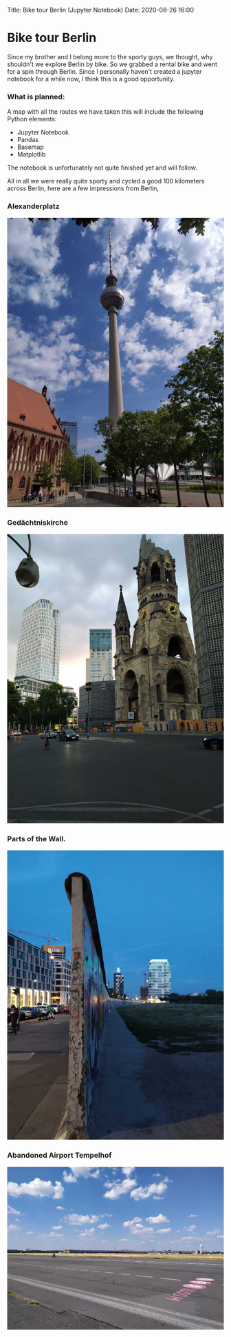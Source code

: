 Title: Bike tour Berlin (Jupyter Notebook)
Date: 2020-08-26 16:00

# Bike tour Berlin

Since my brother and I belong more to the sporty guys, we thought, why shouldn't we explore Berlin by bike.
So we grabbed a rental bike and went for a spin through Berlin.
Since I personally haven't created a jupyter notebook for a while now, I think this is a good opportunity.

### What is planned:
A map with all the routes we have taken this will include the following Python elements:

* Jupyter Notebook
* Pandas 
* Basemap
* Matplotlib

The notebook is unfortunately not quite finished yet and will follow.

All in all we were really quite sporty and cycled a good 100 kilometers across Berlin, here are a few impressions from Berlin,

### Alexanderplatz
![Photo](/images/bike_tour_berlin_notebook/IMG_20200815_114145_resize.jpg)

### Gedächtniskirche
![Photo](/images/bike_tour_berlin_notebook/IMG_20200815_200436_1_resize.jpg)

### Parts of the Wall.
![Photo](/images/bike_tour_berlin_notebook/IMG_20200819_205230_resize.jpg)

### Abandoned Airport Tempelhof
![Photo](/images/bike_tour_berlin_notebook/IMG_20200817_134433_resize.jpg)


